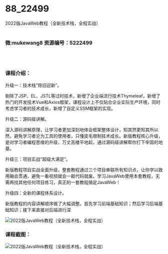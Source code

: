 # 88_22499
2022版JavaWeb教程（全新技术栈，全程实战）
<br/></br>
<h3>微:mukewang8 资源编号：5222499</h3>
<br/></br>
<h3>课程介绍：</h3>
<p>升级一：技术栈“除旧迎新”。</p>
<p>剔除了JSP、EL、JSTL等过时技术，新增了企业端流行技术Thymeleaf，新增了热门的开发技术Vue和Axios框架，课程设计上不仅贴合企业实际生产环境，同时考虑学习者的技术成长，新增了自定义SSM框架的实现。</p>
<p>升级二：源码级讲解。</p>
<p>深入源码讲解原理，让学习者更加深刻地体会框架整体设计，知其然更知其所以然，避免学习者沦为工具的使用者，只懂皮毛限制技术成长。新版教程核心升级，是对学习者编程思维的升级，万丈高楼平地起，通过源码级讲解帮你打下牢固的地基。</p>
<p>升级三：项目实战“超级大满足”。</p>
<p>新版教程项目实战全面升级，整套教程通过三个项目串联所有知识点，让你学以致用融会贯通，避免一看视频就会一敲代码就废。学习<a title="查看与 JavaWeb 相关的文章" target="_blank">JavaWeb</a>使用本套教程，无需再找其他任何项目练习，真正的一套教程搞定<a title="查看与 JavaWeb 相关的文章" target="_blank">JavaWeb</a>！</p>
<p>升级四：全新的课程体系设计。</p>
<p>新版教程的内容讲解顺序做了大幅调整。首先学习前端基础知识；然后学习后端基础知识；接下来直接对后端进行深</p>
<p><img src="https://www.ko996.com/wp-content/uploads/img/2022/01/1-40-300x161.png" alt="2022版JavaWeb教程（全新技术栈，全程实战）"></p>
<div class="info-desc">
<h3>课程截图：</h3>
<p><img src="https://www.ko996.com/wp-content/uploads/img/2022/01/2-42.png" alt="2022版JavaWeb教程（全新技术栈，全程实战）"></p>


			
</div>
